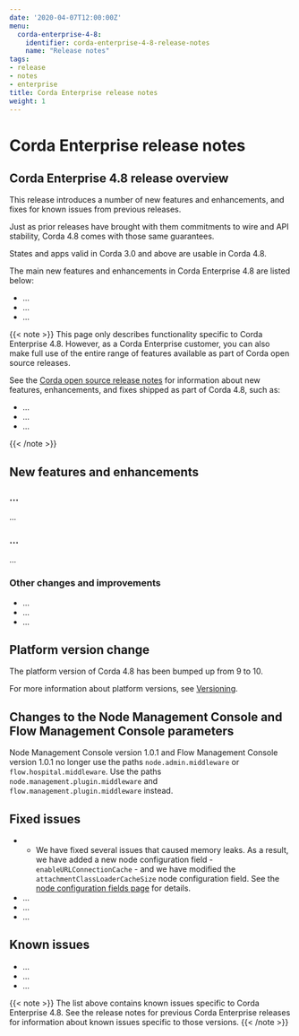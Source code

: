 ```yaml
---
date: '2020-04-07T12:00:00Z'
menu:
  corda-enterprise-4-8:
    identifier: corda-enterprise-4-8-release-notes
    name: "Release notes"
tags:
- release
- notes
- enterprise
title: Corda Enterprise release notes
weight: 1
---
```



# Corda Enterprise release notes

## Corda Enterprise 4.8 release overview

This release introduces a number of new features and enhancements, and fixes for known issues from previous releases.

Just as prior releases have brought with them commitments to wire and API stability, Corda 4.8 comes with those same guarantees.

States and apps valid in Corda 3.0 and above are usable in Corda 4.8.

The main new features and enhancements in Corda Enterprise 4.8 are listed below:

* ...
* ...
* ...

{{< note >}}
This page only describes functionality specific to Corda Enterprise 4.8. However, as a Corda Enterprise customer, you can also make full use of the entire range of features available as part of Corda open source releases.

See the [Corda open source release notes](../../corda-os/4.8/release-notes.md) for information about new features, enhancements, and fixes shipped as part of Corda 4.8, such as:

* ...
* ...
* ...

{{< /note >}}

## New features and enhancements

### ...

...

### ...

...

### Other changes and improvements

* ...
* ...
* ...

## Platform version change

The platform version of Corda 4.8 has been bumped up from 9 to 10.

For more information about platform versions, see [Versioning](cordapps/versioning.md).

## Changes to the Node Management Console and Flow Management Console parameters

Node Management Console version 1.0.1 and Flow Management Console version 1.0.1 no longer use the paths `node.admin.middleware` or `flow.hospital.middleware`. Use the paths `node.management.plugin.middleware` and `flow.management.plugin.middleware` instead.

## Fixed issues

* * We have fixed several issues that caused memory leaks. As a result, we have added a new node configuration field - `enableURLConnectionCache` - and we have modified the `attachmentClassLoaderCacheSize` node configuration field. See the [node configuration fields page](node/setup/corda-configuration-fields.md#enterpriseconfiguration) for details.
* ...
* ...
* ...

## Known issues

* ...
* ...
* ...


{{< note >}}
The list above contains known issues specific to Corda Enterprise 4.8. See the release notes for previous Corda Enterprise releases for information about known issues specific to those versions.
{{< /note >}}
